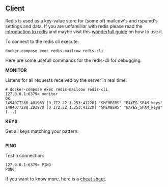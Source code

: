 ## Client

Redis is used as a key-value store for (some of) mailcow's and rspamd's settings and data. If you are unfamilliar with redis please read the [introduction to redis](https://redis.io/topics/introduction) and maybe visit this [wonderfull guide](http://try.redis.io/) on how to use it.

To connect to the redis cli execute:

```
docker-compose exec redis-mailcow redis-cli
```

Here are some usefull commands for the redis-cli for debugging:

**MONITOR**

Listens for all requests received by the server in real time:

```
# docker-compose exec redis-mailcow redis-cli
127.0.0.1:6379> monitor
OK
1494077286.401963 [0 172.22.1.253:41228] "SMEMBERS" "BAYES_SPAM_keys"
1494077288.292970 [0 172.22.1.253:41229] "SMEMBERS" "BAYES_SPAM_keys"
[...]
```

**KEYS**

Get all keys matching your pattern:

```

```

**PING**

Test a connection:

```
127.0.0.1:6379> PING
PONG
```

If you want to know more, here is a [cheat sheet](https://www.cheatography.com/tasjaevan/cheat-sheets/redis/).
